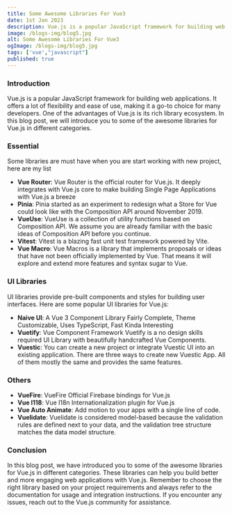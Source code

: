 ```yaml
---
title: Some Awesome Libraries For Vue3
date: 1st Jan 2023
description: Vue.js is a popular JavaScript framework for building web applications. In this blog post, we will introduce you to some of the awesome libraries for Vue.js in different categories.
image: /blogs-img/blog5.jpg
alt: Some Awesome Libraries For Vue3
ogImage: /blogs-img/blog5.jpg
tags: ['vue',"javascript"]
published: true
---
```


### Introduction

Vue.js is a popular JavaScript framework for building web applications. It offers a lot of flexibility and ease of use,
making it a go-to choice for many developers. One of the advantages of Vue.js is its rich library ecosystem. In this
blog post, we will introduce you to some of the awesome libraries for Vue.js in different categories.

### Essential

Some libraries are must have when you are start working with new project, here are my list

- **Vue Router**: Vue Router is the official router for Vue.js. It deeply integrates with Vue.js core to make building
  Single Page Applications with Vue.js a breeze
- **Pinia**: Pinia started as an experiment to redesign what a Store for Vue could look like with the Composition API
  around November 2019.
- **VueUse**: VueUse is a collection of utility functions based on Composition API. We assume you are already familiar
  with the basic ideas of Composition API before you continue.
- **Vitest**: Vitest is a blazing fast unit test framework powered by Vite.
- **Vue Macro**: Vue Macros is a library that implements proposals or ideas that have not been officially implemented by
  Vue. That means it will explore and extend more features and syntax sugar to Vue.

### UI Libraries

UI libraries provide pre-built components and styles for building user interfaces. Here are some popular UI libraries
for Vue.js:

- **Naive UI**: A Vue 3 Component Library Fairly Complete, Theme Customizable, Uses TypeScript, Fast Kinda Interesting
- **Vuetify**: Vue Component Framework Vuetify is a no design skills required UI Library with beautifully handcrafted
  Vue Components.
- **Vuestic**: You can create a new project or integrate Vuestic UI into an existing application. There are three ways
  to create new Vuestic App. All of them mostly the same and provides the same features.

### Others

- **VueFire**: VueFire Official Firebase bindings for Vue.js
- **Vue I118**: Vue I18n Internationalization plugin for Vue.js
- **Vue Auto Animate**: Add motion to your apps with a single line of code.
- **Vuelidate**: Vuelidate is considered model-based because the validation rules are defined next to your data, and the
  validation tree structure matches the data model structure.

### Conclusion

In this blog post, we have introduced you to some of the awesome libraries for Vue.js in different categories. These
libraries can help you build better and more engaging web applications with Vue.js. Remember to choose the right library
based on your project requirements and always refer to the documentation for usage and integration instructions. If you
encounter any issues, reach out to the Vue.js community for assistance.
